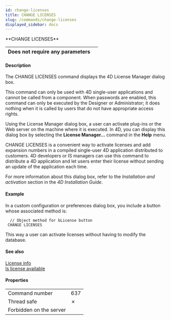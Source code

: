 ```yaml
---
id: change-licenses
title: CHANGE LICENSES
slug: /commands/change-licenses
displayed_sidebar: docs
---
```


<!--REF #_command_.CHANGE LICENSES.Syntax-->**CHANGE LICENSES**<!-- END REF-->
<!--REF #_command_.CHANGE LICENSES.Params-->
| Does not require any parameters |  |
| --- | --- |

<!-- END REF-->

#### Description 

<!--REF #_command_.CHANGE LICENSES.Summary-->The CHANGE LICENSES command displays the 4D License Manager dialog box.<!-- END REF--> 

This command can only be used with 4D single-user applications and cannot be called from a component. When passwords are enabled, this command can only be executed by the Designer or Administrator; it does nothing when it is called by users that do not have appropriate access rights.

Using the License Manager dialog box, a user can activate plug-ins or the Web server on the machine where it is executed. In 4D, you can display this dialog box by selecting the **License Manager...** command in the **Help** menu.

CHANGE LICENSES is a convenient way to activate licenses and add expansion numbers in a compiled single-user 4D application distributed to customers. 4D developers or IS managers can use this command to distribute a 4D application and let users enter their license without sending an update of the application each time.

For more information about this dialog box, refer to the *Installation and activation* section in the *4D Installation Guide*.

#### Example 

In a custom configuration or preferences dialog box, you include a button whose associated method is:

```4d
  // Object method for bLicense button
 CHANGE LICENSES
```

This way a user can activate licenses without having to modify the database.

#### See also 

[License info](../commands/license-info.md)  
[Is license available](is-license-available.md)  

#### Properties

|  |  |
| --- | --- |
| Command number | 637 |
| Thread safe | &cross; |
| Forbidden on the server ||


